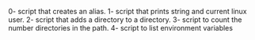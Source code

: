 0- script that creates an alias.
1- script that prints string and current linux user.
2- script that adds a directory to a directory.
3- script to count the number directories in the path.
4- script to list environment variables
